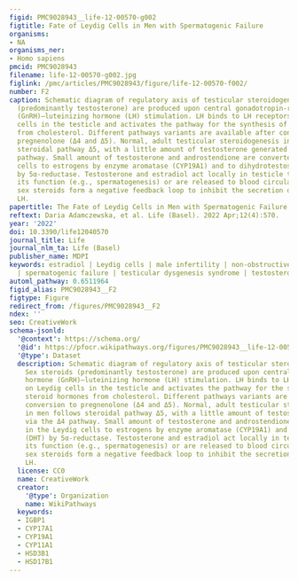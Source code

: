 ```yaml
---
figid: PMC9028943__life-12-00570-g002
figtitle: Fate of Leydig Cells in Men with Spermatogenic Failure
organisms:
- NA
organisms_ner:
- Homo sapiens
pmcid: PMC9028943
filename: life-12-00570-g002.jpg
figlink: /pmc/articles/PMC9028943/figure/life-12-00570-f002/
number: F2
caption: Schematic diagram of regulatory axis of testicular steroidogenesis. Sex steroids
  (predominantly testosterone) are produced upon central gonadotropin-releasing hormone
  (GnRH)—luteinizing hormone (LH) stimulation. LH binds to LH receptors on Leydig
  cells in the testicle and activates the pathway for the synthesis of steroid hormones
  from cholesterol. Different pathways variants are available after conversion to
  pregnenolone (Δ4 and Δ5). Normal, adult testicular steroidogenesis in men follows
  steroidal pathway Δ5, with a little amount of testosterone generated via the Δ4
  pathway. Small amount of testosterone and androstendione are converted in the Leydig
  cells to estrogens by enzyme aromatase (CYP19A1) and to dihydrotestosterone (DHT)
  by 5α-reductase. Testosterone and estradiol act locally in testicle to regulate
  its function (e.g., spermatogenesis) or are released to blood circulation. Circulating
  sex steroids form a negative feedback loop to inhibit the secretion of GnRH and
  LH.
papertitle: The Fate of Leydig Cells in Men with Spermatogenic Failure.
reftext: Daria Adamczewska, et al. Life (Basel). 2022 Apr;12(4):570.
year: '2022'
doi: 10.3390/life12040570
journal_title: Life
journal_nlm_ta: Life (Basel)
publisher_name: MDPI
keywords: estradiol | Leydig cells | male infertility | non-obstructive azoospermia
  | spermatogenic failure | testicular dysgenesis syndrome | testosterone
automl_pathway: 0.6511964
figid_alias: PMC9028943__F2
figtype: Figure
redirect_from: /figures/PMC9028943__F2
ndex: ''
seo: CreativeWork
schema-jsonld:
  '@context': https://schema.org/
  '@id': https://pfocr.wikipathways.org/figures/PMC9028943__life-12-00570-g002.html
  '@type': Dataset
  description: Schematic diagram of regulatory axis of testicular steroidogenesis.
    Sex steroids (predominantly testosterone) are produced upon central gonadotropin-releasing
    hormone (GnRH)—luteinizing hormone (LH) stimulation. LH binds to LH receptors
    on Leydig cells in the testicle and activates the pathway for the synthesis of
    steroid hormones from cholesterol. Different pathways variants are available after
    conversion to pregnenolone (Δ4 and Δ5). Normal, adult testicular steroidogenesis
    in men follows steroidal pathway Δ5, with a little amount of testosterone generated
    via the Δ4 pathway. Small amount of testosterone and androstendione are converted
    in the Leydig cells to estrogens by enzyme aromatase (CYP19A1) and to dihydrotestosterone
    (DHT) by 5α-reductase. Testosterone and estradiol act locally in testicle to regulate
    its function (e.g., spermatogenesis) or are released to blood circulation. Circulating
    sex steroids form a negative feedback loop to inhibit the secretion of GnRH and
    LH.
  license: CC0
  name: CreativeWork
  creator:
    '@type': Organization
    name: WikiPathways
  keywords:
  - IGBP1
  - CYP17A1
  - CYP19A1
  - CYP11A1
  - HSD3B1
  - HSD17B1
---
```


